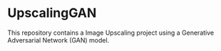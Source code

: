 # UpscalingGAN
This repository contains a Image Upscaling project using a Generative Adversarial Network (GAN) model. 


